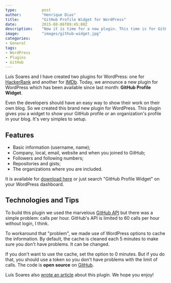```yaml
---
type:           post
author:         "Henrique Dias"
title:          "GitHub Profile Widget for WordPress"
date:           2015-08-06T09:45:00Z
description:    "Now it is time for a new plugin. This time is for GitHub. Every developer should show their GitHub profile on their blog."
image:          "images/github-widget.jpg"
categories:
- General
tags:
- WordPress
- Plugins
- GitHub
---
```


Luís Soares and I have created two plugins for WordPress: one for [HackerRank](/general/hackerrank-widget-for-wordpress/) and another for [IMDb](/general/your-imdb-profile-on-your-wordpress-website/). Today, we announce a new plugin for WordPress which has been available since last month: **GitHub Profile Widget**.

Even the developers should have an easy way to show their work on their own blog. So we created this brand new plugin for WordPress. This plugin gives you a widget to show your GitHub profile or an organization's profile in your blog. It's very simples to setup.

## Features

+ Basic information (username, name);
+ Company, local, email, website and when you joined to GitHub;
+ Followers and following numbers;
+ Repositories and gists;
+ The organizations where you are included.

It is available for [download here](https://wordpress.org/plugins/github-profile-widget) or just search "GitHub Profile Widget" on your WordPress dashboard.

## Technologies and Tips

To build this plugin we used the marvelous [GitHub API](https://api.github.com/) but there was a simple problem: calls per hour. GitHub's API is limited to 60 calls per hour without login, I think.

To workaround that "problem", we made use of WordPress options to cache the information. By default, the cache is cleaned each 5 minutes to make sure you don't have problems. It can be changed.

If you don't want to use the cache, set the option to 0 minutes. But if you do that, you should use a token so you don't have problems with the limit of calls. The code is **open source** on [GitHub](https://github.com/refactors/github-profile-widget).

Luís Soares also [wrote an article](luissoares.com/widget-para-o-github/) about this plugin. We hope you enjoy!
